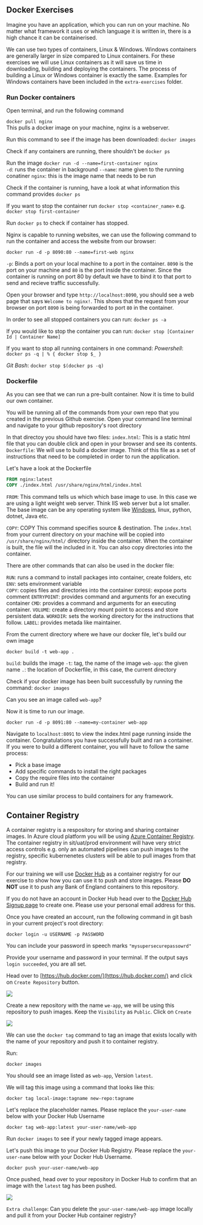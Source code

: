 ## Docker Exercises

Imagine you have an application, which you can run on your machine. No matter what framework it uses or which language it is written in, there is a high chance it can be containerised.

We can use two types of containers, Linux & Windows. Windows containers are generally larger in size compared to Linux containers. For these exercises we will use Linux containers as it will save us time in downloading, building and deploying the containers. The process of building a Linux or Windows container is exactly the same. Examples for Windows containers have been included in the `extra-exercises` folder.

### Run Docker containers

Open terminal, and run the following command

`docker pull nginx`  
This pulls a docker image on your machine, nginx is a webserver.

Run this command to see if the image has been downloaded:
`docker images`

Check if any containers are running, there shouldn't be
`docker ps`

Run the image
`docker run -d --name=first-container nginx`  
`-d`: runs the container in background
`--name`: name given to the running conatiner
`nginx`: this is the image name that needs to be run

Check if the container is running, have a look at what information this command provides
`docker ps` 

If you want to stop the container run
`docker stop <container_name>` e.g. `docker stop first-container`

Run `docker ps` to check if container has stopped.

Nginx is capable to running websites, we can use the following command to run the container and access the website from our browser:

`docker run -d -p 8090:80 --name=first-web nginx`

`-p`: Binds a port on your local machine to a port in the container. `8090` is the port on your machine and `80` is the port inside the container. Since the container is running on port 80 by default we have to bind it to that port to send and recieve traffic successfully. 

Open your browser and type `http://localhost:8090`, you should see a web page that says `Welcome to nginx!`. This shows that the request from your browser on port `8090` is being forwarded to port `80` in the container. 

In order to see all stopped containers you can run:
`docker ps -a`

If you would like to stop the container you can run:
`docker stop [Container Id | Container Name]`

If you want to stop all running containers in one command:
_Powershell_:
`docker ps -q | % { docker stop $_ }`

_Git Bash_:
`docker stop $(docker ps -q)`


### Dockerfile

As you can see that we can run a pre-built container. Now it is time to build our own container. 

You will be running all of the commands from your own repo that you created in the previous Github exercise. Open your command line terminal and navigate to your github repository's root directory

In that directoy you should have two files:
`index.html`: This is a static html file that you can double click and open in your browser and see its contents.
`Dockerfile`: We will use to build a docker image. Think of this file as a set of instructions that need to be completed in order to run the application.

Let's have a look at the Dockerfile

```Dockerfile
FROM nginx:latest
COPY ./index.html /usr/share/nginx/html/index.html
```

`FROM`: This command tells us which which base image to use. In this case we are using a light weight web server. Think IIS web server but a lot smaller. The base image can be any operating system like [Windows](https://hub.docker.com/_/microsoft-windows-base-os-images), linux, python, dotnet, Java etc. 

`COPY`: COPY <Source on localhost> <Destination inside container>
This command specifies source & destination. The `index.html` from your current directory on your machine will be copied into `/usr/share/nginx/html/` directory inside the container. When the container is built, the file will the included in it. You can also copy directories into the container. 

There are other commands that can also be used in the docker file:

`RUN`: runs a command to install packages into container, create folders, etc 
`ENV`: sets environment variable  
`COPY`: copies files and directories into the container 
`EXPOSE`: expose ports comment 
`ENTRYPOINT`: provides command and arguments for an executing container 
`CMD`: provides a command and arguments for an executing container. 
`VOLUME`: create a directory mount point to access and store persistent data. 
`WORKDIR`: sets the working directory for the instructions that follow. 
`LABEL`: provides metada like maintainer. 

From the current directory where we have our docker file, let's build our own image

`docker build -t web-app .`

`build`: builds the image 
`-t`: tag, the name of the image 
`web-app`: the given name 
`.`: the location of Dockerfile, in this case, the current directory 

Check if your docker image has been built successfully by running the command:
`docker images` 

Can you see an image called `web-app`?

Now it is time to run our image.

`docker run -d -p 8091:80 --name=my-container web-app`

Navigate to `localhost:8091` to view the index.html page running inside the container. Congratulations you have successfully built and ran a container. If you were to build a different container, you will have to follow the same process:
- Pick a base image
- Add specific commands to install the right packages
- Copy the require files into the container
- Build and run it!

You can use similar process to build containers for any framework. 

## Container Registry

A container registry is a respository for storing and sharing container images. In Azure cloud platform you will be using [Azure Container Registry](https://azure.microsoft.com/en-gb/services/container-registry/). The container registry in sit/uat/prod environment will have very strict access controls e.g. only an automated pipelines can push images to the registry, specific kubernenetes clusters will be able to pull images from that registry.

For our training we will use [Docker Hub](https://hub.docker.com/) as a container registry for our exercise to show how you can use it to push and store images. Please __DO NOT__ use it to push any Bank of England containers to this repository.

If you do not have an account in Docker Hub head over to the [Docker Hub Signup page](https://hub.docker.com/signup) to create one. Please use your personal email address for this.

Once you have created an account, run the following command in git bash in your current project's root directory:

`docker login -u USERNAME -p PASSWORD`
 
You can include your password in speech marks `"mysupersecurepassowrd"`

Provide your username and password in your terminal. If the output says `login succeeded`, you are all set. 

Head over to [https://hub.docker.com/](https://hub.docker.com/) and click on `Create Repository` button.

<img src="../images/create-repo.png">

Create a new repository with the name `we-app`, we will be using this repository to push images. Keep the `Visibility` as `Public`. Click on `Create`

<img src="../images/repo.png">

We can use the `docker tag` command to tag an image that exists locally with the name of your repository and push it to container registry.

Run:

`docker images`

You should see an image listed as `web-app`, Version `latest`. 

We will tag this image using a command that looks like this:

`docker tag local-image:tagname new-repo:tagname`

Let's replace the placeholder names. Please replace the `your-user-name` below with your Docker Hub Username

`docker tag web-app:latest your-user-name/web-app` 

Run `docker images` to see if your newly tagged image appears.

Let's push this image to your Docker Hub Registry. Please replace the `your-user-name` below with your Docker Hub Username.

`docker push your-user-name/web-app`

Once pushed, head over to your repository in Docker Hub to confirm that an image with the `latest` tag has been pushed.

<img src="../images/image.png">

`Extra challenge`: Can you delete the `your-user-name/web-app` image locally and pull it from your Docker Hub container registry?
